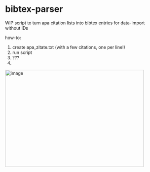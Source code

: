 # bibtex-parser
WIP script to turn apa citation lists into bibtex entries for data-import without IDs

how-to:
1. create apa_zitate.txt (with a few citations, one per line!)
2. run script
3. ???
4. 
<img width="449" height="314" alt="image" src="https://github.com/user-attachments/assets/e95b34a2-f3e5-4ce3-a2fa-ada12c0e756d" />


